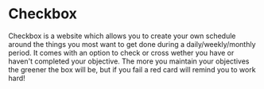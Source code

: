 # Checkbox
Checkbox is a website which allows you to create your own schedule around the things you most want to get done during a daily/weekly/monthly period.
It comes with an option to check or cross wether you have or haven't completed your objective.
The more you maintain your objectives the greener the box will be, but if you fail a red card will remind you to work hard!
